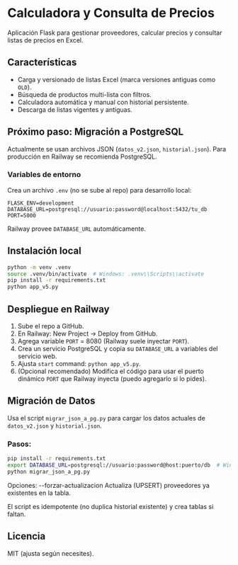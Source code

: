 # Calculadora y Consulta de Precios

Aplicación Flask para gestionar proveedores, calcular precios y consultar listas de precios en Excel.

## Características
- Carga y versionado de listas Excel (marca versiones antiguas como `OLD`).
- Búsqueda de productos multi-lista con filtros.
- Calculadora automática y manual con historial persistente.
- Descarga de listas vigentes y antiguas.

## Próximo paso: Migración a PostgreSQL
Actualmente se usan archivos JSON (`datos_v2.json`, `historial.json`). Para producción en Railway se recomienda PostgreSQL.

### Variables de entorno
Crea un archivo `.env` (no se sube al repo) para desarrollo local:
```
FLASK_ENV=development
DATABASE_URL=postgresql://usuario:password@localhost:5432/tu_db
PORT=5000
```
Railway provee `DATABASE_URL` automáticamente.

## Instalación local
```bash
python -m venv .venv
source .venv/bin/activate  # Windows: .venv\\Scripts\\activate
pip install -r requirements.txt
python app_v5.py
```

## Despliegue en Railway
1. Sube el repo a GitHub.
2. En Railway: New Project -> Deploy from GitHub.
3. Agrega variable `PORT` = 8080 (Railway suele inyectar `PORT`).
4. Crea un servicio PostgreSQL y copia su `DATABASE_URL` a variables del servicio web.
5. Ajusta `start` command: `python app_v5.py`.
6. (Opcional recomendado) Modifica el código para usar el puerto dinámico `PORT` que Railway inyecta (puedo agregarlo si lo pides).

## Migración de Datos
Usa el script `migrar_json_a_pg.py` para cargar los datos actuales de `datos_v2.json` y `historial.json`.

### Pasos:
```bash
pip install -r requirements.txt
export DATABASE_URL=postgresql://usuario:password@host:puerto/db  # Windows PowerShell: $Env:DATABASE_URL="..."
python migrar_json_a_pg.py
```

Opciones:
--forzar-actualizacion  Actualiza (UPSERT) proveedores ya existentes en la tabla.

El script es idempotente (no duplica historial existente) y crea tablas si faltan.

## Licencia
MIT (ajusta según necesites).
